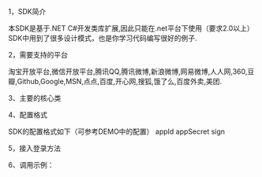 1，SDK简介

本SDK是基于.NET C#开发类库扩展,因此只能在.net平台下使用（要求2.0以上）SDK中用到了很多设计模式，也是你学习代码编写很好的例子.

2，需要支持的平台

淘宝开放平台,微信开放平台,腾讯QQ,腾讯微博,新浪微博,网易微博,人人网,360,豆瓣,Github,Google,MSN,点点,百度,开心网,搜狐,饿了么,百度外卖,美团.

3、主要的核心类



4、配置格式

SDK的配置格式如下（可参考DEMO中的配置）
appId
appSecret
sign


5，接入登录方法


6、调用示例：

 
